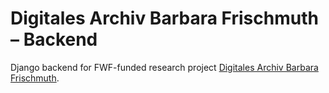 # Digitales Archiv Barbara Frischmuth – Backend

Django backend for FWF-funded research project [Digitales Archiv Barbara Frischmuth](https://www.germ.univie.ac.at/projekt/digitales-archiv-barbara-frischmuth/).
